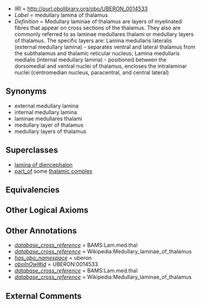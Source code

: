  * *IRI* = http://purl.obolibrary.org/obo/UBERON_0014533
 * *Label* = medullary lamina of thalamus
 * *Definition* = Medullary laminae of thalamus are layers of myelinated fibres that appear on cross sections of the thalamus. They also are commonly referred to as laminae medullares thalami or medullary layers of thalamus. The specific layers are: Lamina medullaris lateralis (external medullary lamina) - separates ventral and lateral thalamus from the subthalamus and thalamic reticular nucleus; Lamina medullaris medialis (internal medullary lamina) - positioned between the dorsomedial and ventral nuclei of thalamus, encloses the intralaminar nuclei (centromedian nucleus, paracentral, and central lateral)

## Synonyms

 * external medullary lamina
 * internal medullary lamina
 * laminae medullares thalami
 * medullary layer of thalamus
 * medullary layers of thalamus

## Superclasses

 * [lamina of diencephalon](../../UBERON/31/UBERON_0014531.md)
 * [part_of](../../BFO/50/BFO_0000050.md) some [thalamic complex](../../UBERON/25/UBERON_0010225.md)

## Equivalencies


## Other Logical Axioms


## Other Annotations

 * *[database_cross_reference](../../ef/oboInOwl#hasDbXref.md)* = BAMS:Lam.med.thal
 * *[database_cross_reference](../../ef/oboInOwl#hasDbXref.md)* = Wikipedia:Medullary_laminae_of_thalamus
 * *[has_obo_namespace](../../ce/oboInOwl#hasOBONamespace.md)* = uberon
 * *[oboInOwl#id](../../id/oboInOwl#id.md)* = UBERON:0014533
 * *[database_cross_reference](../../ef/oboInOwl#hasDbXref.md)* = BAMS:Lam.med.thal
 * *[database_cross_reference](../../ef/oboInOwl#hasDbXref.md)* = Wikipedia:Medullary_laminae_of_thalamus

## External Comments

